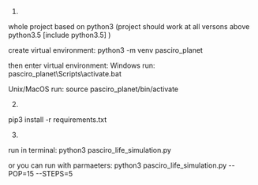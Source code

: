 1. 
whole project based on python3
(project should work at all versons above python3.5 [include python3.5] )

create virtual environment:
python3 -m venv  pasciro_planet

then enter virtual environment:
Windows run:
pasciro_planet\Scripts\activate.bat

Unix/MacOS run:
source pasciro_planet/bin/activate


2. 

pip3 install -r requirements.txt


3.
run in terminal:
python3 pasciro_life_simulation.py 

or you can run with parmaeters:
python3 pasciro_life_simulation.py --POP=15 --STEPS=5